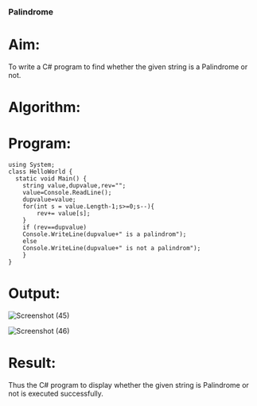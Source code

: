 ### Palindrome


# Aim:
To write a C# program to find whether the given string is a Palindrome or not.
# Algorithm:

# Program:
`````
using System;
class HelloWorld {
  static void Main() {
    string value,dupvalue,rev="";
    value=Console.ReadLine();
    dupvalue=value;
    for(int s = value.Length-1;s>=0;s--){
        rev+= value[s];
    }
    if (rev==dupvalue)
    Console.WriteLine(dupvalue+" is a palindrom");
    else
    Console.WriteLine(dupvalue+" is not a palindrom");
    }
}

````````````````

# Output:
![Screenshot (45)](https://user-images.githubusercontent.com/75235759/163821515-00fea559-e10c-48d2-8660-3f4a0d6bb445.png)

![Screenshot (46)](https://user-images.githubusercontent.com/75235759/163821547-6a211699-1e2b-4911-a568-c71a4048ad1b.png)



# Result:
Thus the C# program to display whether the given string is Palindrome or not is executed successfully.
